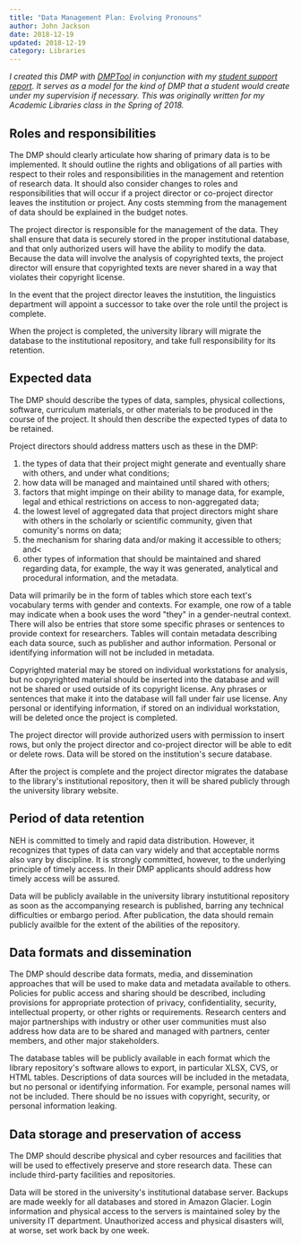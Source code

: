 ```yaml
---
title: "Data Management Plan: Evolving Pronouns"
author: John Jackson
date: 2018-12-19
updated: 2018-12-19
category: Libraries
---
```

*I created this DMP with [DMPTool](https://dmptool.org/) in conjunction with my [student support report](/libraries/academic-library-student-support/). It serves as a model for the kind of DMP that a student would create under my supervision if necessary. This was originally written for my Academic Libraries class in the Spring of 2018.*

## Roles and responsibilities

The DMP should clearly articulate how sharing of primary data is to be implemented. It should outline the rights and obligations of all parties with respect to their roles and responsibilities in the management and retention of research data. It should also consider changes to roles and responsibilities that will occur if a project director or co-project director leaves the institution or project. Any costs stemming from the management of data should be explained in the budget notes.

The project director is responsible for the management of the data. They shall ensure that data is securely stored in the proper institutional database, and that only authorized users will have the ability to modify the data. Because the data will involve the analysis of copyrighted texts, the project director will ensure that copyrighted texts are never shared in a way that violates their copyright license.

In the event that the project director leaves the instutition, the linguistics department will appoint a successor to take over the role until the project is complete.

When the project is completed, the university library will migrate the database to the institutional repository, and take full responsibility for its retention.

## Expected data

The DMP should describe the types of data, samples, physical collections, software, curriculum materials, or other materials to be produced in the course of the project. It should then describe the expected types of data to be retained.

Project directors should address matters usch as these in the DMP:

1. the types of data that their project might generate and eventually share with others, and under what conditions;
2. how data will be managed and maintained until shared with others;
3. factors that might impinge on their ability to manage data, for example, legal and ethical restrictions on access to non-aggregated data;
4. the lowest level of aggregated data that project directors might share with others in the scholarly or scientific community, given that comunity's norms on data;
5. the mechanism for sharing data and/or making it accessible to others; and<
6. other types of information that should be maintained and shared regarding data, for example, the way it was generated, analytical and procedural information, and the metadata.

Data will primarily be in the form of tables which store each text's vocabulary terms with gender and contexts. For example, one row of a table may indicate when a book uses the word "they" in a gender-neutral context. There will also be entries that store some specific phrases or sentences to provide context for researchers. Tables will contain metadata describing each data source, such as publisher and author information. Personal or identifying information will not be included in metadata.

Copyrighted material may be stored on individual workstations for analysis, but no copyrighted material should be inserted into the database and will not be shared or used outside of its copyright license. Any phrases or sentences that make it into the database will fall under fair use license. Any personal or identifying information, if stored on an individual workstation, will be deleted once the project is completed.

The project director will provide authorized users with permission to insert rows, but only the project director and co-project director will be able to edit or delete rows. Data will be stored on the institution's secure database.

After the project is complete and the project director migrates the database to the library's institutional repository, then it will be shared publicly through the university library website.

## Period of data retention

NEH is committed to timely and rapid data distribution. However, it recognizes that types of data can vary widely and that acceptable norms also vary by discipline. It is strongly committed, however, to the underlying principle of timely access. In their DMP applicants should address how timely access will be assured.

Data will be publicly available in the university library instutitional repository as soon as the accompanying research is published, barring any technical difficulties or embargo period. After publication, the data should remain publicly availble for the extent of the abilities of the repository.

## Data formats and dissemination

The DMP should describe data formats, media, and dissemination approaches that will be used to make data and metadata available to others. Policies for public access and sharing should be described, including provisions for appropriate protection of privacy, confidentiality, security, intellectual property, or other rights or requirements. Research centers and major partnerships with industry or other user communities must also address how data are to be shared and managed with partners, center members, and other major stakeholders.

The database tables will be publicly available in each format which the library repository's software allows to export, in particular XLSX, CVS, or HTML tables. Descriptions of data sources will be included in the metadata, but no personal or identifying information. For example, personal names will not be included. There should be no issues with copyright, security, or personal information leaking.

## Data storage and preservation of access

The DMP should describe physical and cyber resources and facilities that will be used to effectively preserve and store research data. These can include third-party facilities and repositories.

Data will be stored in the university's institutional database server. Backups are made weekly for all databases and stored in Amazon Glacier. Login information and physical access to the servers is maintained soley by the university IT department. Unauthorized access and physical disasters will, at worse, set work back by one week.
